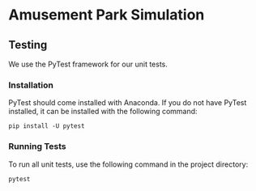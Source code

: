 # Amusement Park Simulation

## Testing

We use the PyTest framework for our unit tests.

### Installation

PyTest should come installed with Anaconda. If you do not have PyTest
installed, it can be installed with the following command:

```shell
pip install -U pytest
```

### Running Tests

To run all unit tests, use the following command in the project directory:

```shell
pytest
```
